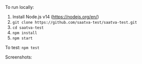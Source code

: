 To run locally:

1. Install Node.js v14 (https://nodejs.org/en/)
2. ```git clone https://github.com/saatva-test/saatva-test.git```
3. ```cd saatva-test```
4. ```npm install```
5. ```npm start```

To test:
```npm test```

Screenshots:

